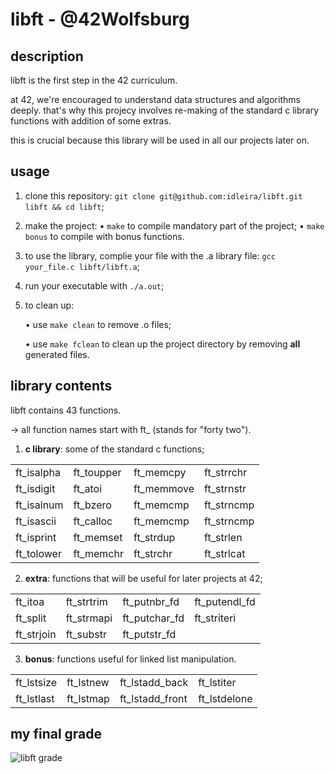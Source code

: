 # libft - @42Wolfsburg
## description
libft is the first step in the 42 curriculum.

at 42, we're encouraged to understand data structures and algorithms deeply.
that's why this projecy involves re-making of the standard c library functions with addition of some extras.

this is crucial because this library will be used in all our projects later on.

## usage
1. clone this repository: `git clone git@github.com:idleira/libft.git libft && cd libft`;

2. make the project:
   • `make` to compile mandatory part of the project;
   • `make bonus` to compile with bonus functions.
   
3. to use the library, complie your file with the .a library file: `gcc your_file.c libft/libft.a`;
   
4. run your executable with `./a.out`;
   
5. to clean up:

   • use `make clean` to remove .o files;
   
   • use `make fclean` to clean up the project directory by removing **all** generated files.

## library contents
libft contains 43 functions.

→ all function names start with ft_ (stands for "forty two").

1. **c library**: some of the standard c functions;

|                 |                 |                 |                 |
|-----------------|-----------------|-----------------|-----------------|
|   ft_isalpha    |    ft_toupper   |    ft_memcpy    |   ft_strrchr    |
|   ft_isdigit    |    ft_atoi      |    ft_memmove   |   ft_strnstr    |
|   ft_isalnum    |    ft_bzero     |    ft_memcmp    |   ft_strncmp    |
|   ft_isascii    |    ft_calloc    |    ft_memcmp    |   ft_strncmp    |
|   ft_isprint    |    ft_memset    |    ft_strdup    |   ft_strlen     |
|   ft_tolower    |    ft_memchr    |    ft_strchr    |   ft_strlcat    |

2. **extra**: functions that will be useful for later projects at 42;

|                 |                 |                 |                 |
|-----------------|-----------------|-----------------|-----------------|
|     ft_itoa     |    ft_strtrim   |  ft_putnbr_fd   |  ft_putendl_fd  |
|     ft_split    |    ft_strmapi   |  ft_putchar_fd  |  ft_striteri    |
|    ft_strjoin   |    ft_substr    |  ft_putstr_fd   |                 |

3. **bonus**: functions useful for linked list manipulation.

|                 |                 |                 |                 |
|-----------------|-----------------|-----------------|-----------------|
|   ft_lstsize    |    ft_lstnew    |  ft_lstadd_back |    ft_lstiter   |
|   ft_lstlast    |    ft_lstmap    | ft_lstadd_front |   ft_lstdelone  |

## my final grade
![libft grade](https://github.com/idleira/libft/assets/127216218/149aa8e9-1e2e-4543-bc8e-cbc4e21136a1)
